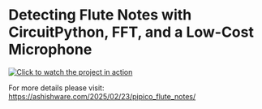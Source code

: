 # Detecting Flute Notes with CircuitPython, FFT, and a Low-Cost Microphone

[![Click to watch the project in action](https://img.youtube.com/vi/u4khjD6jiP0/0.jpg)](https://www.youtube.com/watch?v=u4khjD6jiP0)


For more details please visit: https://ashishware.com/2025/02/23/pipico_flute_notes/
